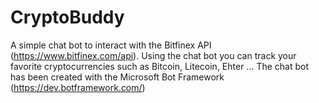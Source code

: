 # CryptoBuddy
A simple chat bot to interact with the Bitfinex API (https://www.bitfinex.com/api). Using the chat bot you can track 
your favorite cryptocurrencies such as Bitcoin, Litecoin, Ehter ... 
The chat bot has been created with the Microsoft Bot Framework (https://dev.botframework.com/)